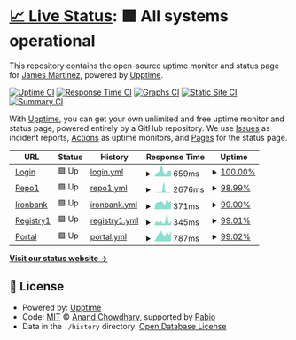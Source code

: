 # [📈 Live Status](https://james-martinez.github.io/dso-mil): <!--live status--> **🟩 All systems operational**

This repository contains the open-source uptime monitor and status page for [James Martinez](https://james-martinez.github.io/dso-mil), powered by [Upptime](https://github.com/upptime/upptime).

[![Uptime CI](https://github.com/james-martinez/dso-mil/workflows/Uptime%20CI/badge.svg)](https://github.com/james-martinez/dso-mil/actions?query=workflow%3A%22Uptime+CI%22)
[![Response Time CI](https://github.com/james-martinez/dso-mil/workflows/Response%20Time%20CI/badge.svg)](https://github.com/james-martinez/dso-mil/actions?query=workflow%3A%22Response+Time+CI%22)
[![Graphs CI](https://github.com/james-martinez/dso-mil/workflows/Graphs%20CI/badge.svg)](https://github.com/james-martinez/dso-mil/actions?query=workflow%3A%22Graphs+CI%22)
[![Static Site CI](https://github.com/james-martinez/dso-mil/workflows/Static%20Site%20CI/badge.svg)](https://github.com/james-martinez/dso-mil/actions?query=workflow%3A%22Static+Site+CI%22)
[![Summary CI](https://github.com/james-martinez/dso-mil/workflows/Summary%20CI/badge.svg)](https://github.com/james-martinez/dso-mil/actions?query=workflow%3A%22Summary+CI%22)

With [Upptime](https://upptime.js.org), you can get your own unlimited and free uptime monitor and status page, powered entirely by a GitHub repository. We use [Issues](https://github.com/james-martinez/dso-mil/issues) as incident reports, [Actions](https://github.com/james-martinez/dso-mil/actions) as uptime monitors, and [Pages](https://james-martinez.github.io/dso-mil) for the status page.

<!--start: status pages-->
<!-- This summary is generated by Upptime (https://github.com/upptime/upptime) -->
<!-- Do not edit this manually, your changes will be overwritten -->
<!-- prettier-ignore -->
| URL | Status | History | Response Time | Uptime |
| --- | ------ | ------- | ------------- | ------ |
| <img alt="" src="https://icons.duckduckgo.com/ip3/login.dso.mil.ico" height="13"> [Login](https://login.dso.mil) | 🟩 Up | [login.yml](https://github.com/james-martinez/dso/commits/HEAD/history/login.yml) | <details><summary><img alt="Response time graph" src="./graphs/login/response-time-week.png" height="20"> 659ms</summary><br><a href="https://james-martinez.github.io/dso-mil/history/login"><img alt="Response time 763" src="https://img.shields.io/endpoint?url=https%3A%2F%2Fraw.githubusercontent.com%2Fjames-martinez%2Fdso%2FHEAD%2Fapi%2Flogin%2Fresponse-time.json"></a><br><a href="https://james-martinez.github.io/dso-mil/history/login"><img alt="24-hour response time 698" src="https://img.shields.io/endpoint?url=https%3A%2F%2Fraw.githubusercontent.com%2Fjames-martinez%2Fdso%2FHEAD%2Fapi%2Flogin%2Fresponse-time-day.json"></a><br><a href="https://james-martinez.github.io/dso-mil/history/login"><img alt="7-day response time 659" src="https://img.shields.io/endpoint?url=https%3A%2F%2Fraw.githubusercontent.com%2Fjames-martinez%2Fdso%2FHEAD%2Fapi%2Flogin%2Fresponse-time-week.json"></a><br><a href="https://james-martinez.github.io/dso-mil/history/login"><img alt="30-day response time 770" src="https://img.shields.io/endpoint?url=https%3A%2F%2Fraw.githubusercontent.com%2Fjames-martinez%2Fdso%2FHEAD%2Fapi%2Flogin%2Fresponse-time-month.json"></a><br><a href="https://james-martinez.github.io/dso-mil/history/login"><img alt="1-year response time 782" src="https://img.shields.io/endpoint?url=https%3A%2F%2Fraw.githubusercontent.com%2Fjames-martinez%2Fdso%2FHEAD%2Fapi%2Flogin%2Fresponse-time-year.json"></a></details> | <details><summary><a href="https://james-martinez.github.io/dso-mil/history/login">100.00%</a></summary><a href="https://james-martinez.github.io/dso-mil/history/login"><img alt="All-time uptime 99.63%" src="https://img.shields.io/endpoint?url=https%3A%2F%2Fraw.githubusercontent.com%2Fjames-martinez%2Fdso%2FHEAD%2Fapi%2Flogin%2Fuptime.json"></a><br><a href="https://james-martinez.github.io/dso-mil/history/login"><img alt="24-hour uptime 100.00%" src="https://img.shields.io/endpoint?url=https%3A%2F%2Fraw.githubusercontent.com%2Fjames-martinez%2Fdso%2FHEAD%2Fapi%2Flogin%2Fuptime-day.json"></a><br><a href="https://james-martinez.github.io/dso-mil/history/login"><img alt="7-day uptime 100.00%" src="https://img.shields.io/endpoint?url=https%3A%2F%2Fraw.githubusercontent.com%2Fjames-martinez%2Fdso%2FHEAD%2Fapi%2Flogin%2Fuptime-week.json"></a><br><a href="https://james-martinez.github.io/dso-mil/history/login"><img alt="30-day uptime 100.00%" src="https://img.shields.io/endpoint?url=https%3A%2F%2Fraw.githubusercontent.com%2Fjames-martinez%2Fdso%2FHEAD%2Fapi%2Flogin%2Fuptime-month.json"></a><br><a href="https://james-martinez.github.io/dso-mil/history/login"><img alt="1-year uptime 99.98%" src="https://img.shields.io/endpoint?url=https%3A%2F%2Fraw.githubusercontent.com%2Fjames-martinez%2Fdso%2FHEAD%2Fapi%2Flogin%2Fuptime-year.json"></a></details>
| <img alt="" src="https://icons.duckduckgo.com/ip3/repo1.dso.mil.ico" height="13"> [Repo1](https://repo1.dso.mil) | 🟩 Up | [repo1.yml](https://github.com/james-martinez/dso/commits/HEAD/history/repo1.yml) | <details><summary><img alt="Response time graph" src="./graphs/repo1/response-time-week.png" height="20"> 2676ms</summary><br><a href="https://james-martinez.github.io/dso-mil/history/repo1"><img alt="Response time 628" src="https://img.shields.io/endpoint?url=https%3A%2F%2Fraw.githubusercontent.com%2Fjames-martinez%2Fdso%2FHEAD%2Fapi%2Frepo1%2Fresponse-time.json"></a><br><a href="https://james-martinez.github.io/dso-mil/history/repo1"><img alt="24-hour response time 458" src="https://img.shields.io/endpoint?url=https%3A%2F%2Fraw.githubusercontent.com%2Fjames-martinez%2Fdso%2FHEAD%2Fapi%2Frepo1%2Fresponse-time-day.json"></a><br><a href="https://james-martinez.github.io/dso-mil/history/repo1"><img alt="7-day response time 2676" src="https://img.shields.io/endpoint?url=https%3A%2F%2Fraw.githubusercontent.com%2Fjames-martinez%2Fdso%2FHEAD%2Fapi%2Frepo1%2Fresponse-time-week.json"></a><br><a href="https://james-martinez.github.io/dso-mil/history/repo1"><img alt="30-day response time 1336" src="https://img.shields.io/endpoint?url=https%3A%2F%2Fraw.githubusercontent.com%2Fjames-martinez%2Fdso%2FHEAD%2Fapi%2Frepo1%2Fresponse-time-month.json"></a><br><a href="https://james-martinez.github.io/dso-mil/history/repo1"><img alt="1-year response time 630" src="https://img.shields.io/endpoint?url=https%3A%2F%2Fraw.githubusercontent.com%2Fjames-martinez%2Fdso%2FHEAD%2Fapi%2Frepo1%2Fresponse-time-year.json"></a></details> | <details><summary><a href="https://james-martinez.github.io/dso-mil/history/repo1">98.99%</a></summary><a href="https://james-martinez.github.io/dso-mil/history/repo1"><img alt="All-time uptime 99.27%" src="https://img.shields.io/endpoint?url=https%3A%2F%2Fraw.githubusercontent.com%2Fjames-martinez%2Fdso%2FHEAD%2Fapi%2Frepo1%2Fuptime.json"></a><br><a href="https://james-martinez.github.io/dso-mil/history/repo1"><img alt="24-hour uptime 92.96%" src="https://img.shields.io/endpoint?url=https%3A%2F%2Fraw.githubusercontent.com%2Fjames-martinez%2Fdso%2FHEAD%2Fapi%2Frepo1%2Fuptime-day.json"></a><br><a href="https://james-martinez.github.io/dso-mil/history/repo1"><img alt="7-day uptime 98.99%" src="https://img.shields.io/endpoint?url=https%3A%2F%2Fraw.githubusercontent.com%2Fjames-martinez%2Fdso%2FHEAD%2Fapi%2Frepo1%2Fuptime-week.json"></a><br><a href="https://james-martinez.github.io/dso-mil/history/repo1"><img alt="30-day uptime 99.77%" src="https://img.shields.io/endpoint?url=https%3A%2F%2Fraw.githubusercontent.com%2Fjames-martinez%2Fdso%2FHEAD%2Fapi%2Frepo1%2Fuptime-month.json"></a><br><a href="https://james-martinez.github.io/dso-mil/history/repo1"><img alt="1-year uptime 99.55%" src="https://img.shields.io/endpoint?url=https%3A%2F%2Fraw.githubusercontent.com%2Fjames-martinez%2Fdso%2FHEAD%2Fapi%2Frepo1%2Fuptime-year.json"></a></details>
| <img alt="" src="https://icons.duckduckgo.com/ip3/ironbank.dso.mil.ico" height="13"> [Ironbank](https://ironbank.dso.mil) | 🟩 Up | [ironbank.yml](https://github.com/james-martinez/dso/commits/HEAD/history/ironbank.yml) | <details><summary><img alt="Response time graph" src="./graphs/ironbank/response-time-week.png" height="20"> 371ms</summary><br><a href="https://james-martinez.github.io/dso-mil/history/ironbank"><img alt="Response time 520" src="https://img.shields.io/endpoint?url=https%3A%2F%2Fraw.githubusercontent.com%2Fjames-martinez%2Fdso%2FHEAD%2Fapi%2Fironbank%2Fresponse-time.json"></a><br><a href="https://james-martinez.github.io/dso-mil/history/ironbank"><img alt="24-hour response time 374" src="https://img.shields.io/endpoint?url=https%3A%2F%2Fraw.githubusercontent.com%2Fjames-martinez%2Fdso%2FHEAD%2Fapi%2Fironbank%2Fresponse-time-day.json"></a><br><a href="https://james-martinez.github.io/dso-mil/history/ironbank"><img alt="7-day response time 371" src="https://img.shields.io/endpoint?url=https%3A%2F%2Fraw.githubusercontent.com%2Fjames-martinez%2Fdso%2FHEAD%2Fapi%2Fironbank%2Fresponse-time-week.json"></a><br><a href="https://james-martinez.github.io/dso-mil/history/ironbank"><img alt="30-day response time 493" src="https://img.shields.io/endpoint?url=https%3A%2F%2Fraw.githubusercontent.com%2Fjames-martinez%2Fdso%2FHEAD%2Fapi%2Fironbank%2Fresponse-time-month.json"></a><br><a href="https://james-martinez.github.io/dso-mil/history/ironbank"><img alt="1-year response time 523" src="https://img.shields.io/endpoint?url=https%3A%2F%2Fraw.githubusercontent.com%2Fjames-martinez%2Fdso%2FHEAD%2Fapi%2Fironbank%2Fresponse-time-year.json"></a></details> | <details><summary><a href="https://james-martinez.github.io/dso-mil/history/ironbank">99.00%</a></summary><a href="https://james-martinez.github.io/dso-mil/history/ironbank"><img alt="All-time uptime 99.25%" src="https://img.shields.io/endpoint?url=https%3A%2F%2Fraw.githubusercontent.com%2Fjames-martinez%2Fdso%2FHEAD%2Fapi%2Fironbank%2Fuptime.json"></a><br><a href="https://james-martinez.github.io/dso-mil/history/ironbank"><img alt="24-hour uptime 93.03%" src="https://img.shields.io/endpoint?url=https%3A%2F%2Fraw.githubusercontent.com%2Fjames-martinez%2Fdso%2FHEAD%2Fapi%2Fironbank%2Fuptime-day.json"></a><br><a href="https://james-martinez.github.io/dso-mil/history/ironbank"><img alt="7-day uptime 99.00%" src="https://img.shields.io/endpoint?url=https%3A%2F%2Fraw.githubusercontent.com%2Fjames-martinez%2Fdso%2FHEAD%2Fapi%2Fironbank%2Fuptime-week.json"></a><br><a href="https://james-martinez.github.io/dso-mil/history/ironbank"><img alt="30-day uptime 99.77%" src="https://img.shields.io/endpoint?url=https%3A%2F%2Fraw.githubusercontent.com%2Fjames-martinez%2Fdso%2FHEAD%2Fapi%2Fironbank%2Fuptime-month.json"></a><br><a href="https://james-martinez.github.io/dso-mil/history/ironbank"><img alt="1-year uptime 99.53%" src="https://img.shields.io/endpoint?url=https%3A%2F%2Fraw.githubusercontent.com%2Fjames-martinez%2Fdso%2FHEAD%2Fapi%2Fironbank%2Fuptime-year.json"></a></details>
| <img alt="" src="https://icons.duckduckgo.com/ip3/registry1.dso.mil.ico" height="13"> [Registry1](https://registry1.dso.mil) | 🟩 Up | [registry1.yml](https://github.com/james-martinez/dso/commits/HEAD/history/registry1.yml) | <details><summary><img alt="Response time graph" src="./graphs/registry1/response-time-week.png" height="20"> 345ms</summary><br><a href="https://james-martinez.github.io/dso-mil/history/registry1"><img alt="Response time 417" src="https://img.shields.io/endpoint?url=https%3A%2F%2Fraw.githubusercontent.com%2Fjames-martinez%2Fdso%2FHEAD%2Fapi%2Fregistry1%2Fresponse-time.json"></a><br><a href="https://james-martinez.github.io/dso-mil/history/registry1"><img alt="24-hour response time 278" src="https://img.shields.io/endpoint?url=https%3A%2F%2Fraw.githubusercontent.com%2Fjames-martinez%2Fdso%2FHEAD%2Fapi%2Fregistry1%2Fresponse-time-day.json"></a><br><a href="https://james-martinez.github.io/dso-mil/history/registry1"><img alt="7-day response time 345" src="https://img.shields.io/endpoint?url=https%3A%2F%2Fraw.githubusercontent.com%2Fjames-martinez%2Fdso%2FHEAD%2Fapi%2Fregistry1%2Fresponse-time-week.json"></a><br><a href="https://james-martinez.github.io/dso-mil/history/registry1"><img alt="30-day response time 543" src="https://img.shields.io/endpoint?url=https%3A%2F%2Fraw.githubusercontent.com%2Fjames-martinez%2Fdso%2FHEAD%2Fapi%2Fregistry1%2Fresponse-time-month.json"></a><br><a href="https://james-martinez.github.io/dso-mil/history/registry1"><img alt="1-year response time 418" src="https://img.shields.io/endpoint?url=https%3A%2F%2Fraw.githubusercontent.com%2Fjames-martinez%2Fdso%2FHEAD%2Fapi%2Fregistry1%2Fresponse-time-year.json"></a></details> | <details><summary><a href="https://james-martinez.github.io/dso-mil/history/registry1">99.01%</a></summary><a href="https://james-martinez.github.io/dso-mil/history/registry1"><img alt="All-time uptime 99.41%" src="https://img.shields.io/endpoint?url=https%3A%2F%2Fraw.githubusercontent.com%2Fjames-martinez%2Fdso%2FHEAD%2Fapi%2Fregistry1%2Fuptime.json"></a><br><a href="https://james-martinez.github.io/dso-mil/history/registry1"><img alt="24-hour uptime 93.10%" src="https://img.shields.io/endpoint?url=https%3A%2F%2Fraw.githubusercontent.com%2Fjames-martinez%2Fdso%2FHEAD%2Fapi%2Fregistry1%2Fuptime-day.json"></a><br><a href="https://james-martinez.github.io/dso-mil/history/registry1"><img alt="7-day uptime 99.01%" src="https://img.shields.io/endpoint?url=https%3A%2F%2Fraw.githubusercontent.com%2Fjames-martinez%2Fdso%2FHEAD%2Fapi%2Fregistry1%2Fuptime-week.json"></a><br><a href="https://james-martinez.github.io/dso-mil/history/registry1"><img alt="30-day uptime 99.77%" src="https://img.shields.io/endpoint?url=https%3A%2F%2Fraw.githubusercontent.com%2Fjames-martinez%2Fdso%2FHEAD%2Fapi%2Fregistry1%2Fuptime-month.json"></a><br><a href="https://james-martinez.github.io/dso-mil/history/registry1"><img alt="1-year uptime 99.61%" src="https://img.shields.io/endpoint?url=https%3A%2F%2Fraw.githubusercontent.com%2Fjames-martinez%2Fdso%2FHEAD%2Fapi%2Fregistry1%2Fuptime-year.json"></a></details>
| <img alt="" src="https://icons.duckduckgo.com/ip3/portal.cnap.dso.mil.ico" height="13"> [Portal](https://portal.cnap.dso.mil) | 🟩 Up | [portal.yml](https://github.com/james-martinez/dso/commits/HEAD/history/portal.yml) | <details><summary><img alt="Response time graph" src="./graphs/portal/response-time-week.png" height="20"> 787ms</summary><br><a href="https://james-martinez.github.io/dso-mil/history/portal"><img alt="Response time 936" src="https://img.shields.io/endpoint?url=https%3A%2F%2Fraw.githubusercontent.com%2Fjames-martinez%2Fdso%2FHEAD%2Fapi%2Fportal%2Fresponse-time.json"></a><br><a href="https://james-martinez.github.io/dso-mil/history/portal"><img alt="24-hour response time 843" src="https://img.shields.io/endpoint?url=https%3A%2F%2Fraw.githubusercontent.com%2Fjames-martinez%2Fdso%2FHEAD%2Fapi%2Fportal%2Fresponse-time-day.json"></a><br><a href="https://james-martinez.github.io/dso-mil/history/portal"><img alt="7-day response time 787" src="https://img.shields.io/endpoint?url=https%3A%2F%2Fraw.githubusercontent.com%2Fjames-martinez%2Fdso%2FHEAD%2Fapi%2Fportal%2Fresponse-time-week.json"></a><br><a href="https://james-martinez.github.io/dso-mil/history/portal"><img alt="30-day response time 971" src="https://img.shields.io/endpoint?url=https%3A%2F%2Fraw.githubusercontent.com%2Fjames-martinez%2Fdso%2FHEAD%2Fapi%2Fportal%2Fresponse-time-month.json"></a><br><a href="https://james-martinez.github.io/dso-mil/history/portal"><img alt="1-year response time 936" src="https://img.shields.io/endpoint?url=https%3A%2F%2Fraw.githubusercontent.com%2Fjames-martinez%2Fdso%2FHEAD%2Fapi%2Fportal%2Fresponse-time-year.json"></a></details> | <details><summary><a href="https://james-martinez.github.io/dso-mil/history/portal">99.02%</a></summary><a href="https://james-martinez.github.io/dso-mil/history/portal"><img alt="All-time uptime 99.63%" src="https://img.shields.io/endpoint?url=https%3A%2F%2Fraw.githubusercontent.com%2Fjames-martinez%2Fdso%2FHEAD%2Fapi%2Fportal%2Fuptime.json"></a><br><a href="https://james-martinez.github.io/dso-mil/history/portal"><img alt="24-hour uptime 93.16%" src="https://img.shields.io/endpoint?url=https%3A%2F%2Fraw.githubusercontent.com%2Fjames-martinez%2Fdso%2FHEAD%2Fapi%2Fportal%2Fuptime-day.json"></a><br><a href="https://james-martinez.github.io/dso-mil/history/portal"><img alt="7-day uptime 99.02%" src="https://img.shields.io/endpoint?url=https%3A%2F%2Fraw.githubusercontent.com%2Fjames-martinez%2Fdso%2FHEAD%2Fapi%2Fportal%2Fuptime-week.json"></a><br><a href="https://james-martinez.github.io/dso-mil/history/portal"><img alt="30-day uptime 99.66%" src="https://img.shields.io/endpoint?url=https%3A%2F%2Fraw.githubusercontent.com%2Fjames-martinez%2Fdso%2FHEAD%2Fapi%2Fportal%2Fuptime-month.json"></a><br><a href="https://james-martinez.github.io/dso-mil/history/portal"><img alt="1-year uptime 99.63%" src="https://img.shields.io/endpoint?url=https%3A%2F%2Fraw.githubusercontent.com%2Fjames-martinez%2Fdso%2FHEAD%2Fapi%2Fportal%2Fuptime-year.json"></a></details>

<!--end: status pages-->

[**Visit our status website →**](https://james-martinez.github.io/dso-mil)

## 📄 License

- Powered by: [Upptime](https://github.com/upptime/upptime)
- Code: [MIT](./LICENSE) © [Anand Chowdhary](https://anandchowdhary.com), supported by [Pabio](https://pabio.com)
- Data in the `./history` directory: [Open Database License](https://opendatacommons.org/licenses/odbl/1-0/)
